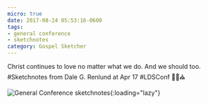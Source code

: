 ```yaml
---
micro: true
date: 2017-08-24 05:53:16-0600
tags:
- general conference
- sketchnotes
category: Gospel Sketcher
---
```


Christ continues to love no matter what we do. And we should too. #Sketchnotes from Dale G. Renlund at Apr 17 #LDSConf ✍🏼⛪️

![General Conference sketchnotes](https://media.bennorris.org/images/gospelsketcher/uploads/2018/166e2b5740.jpg){:loading="lazy"}
